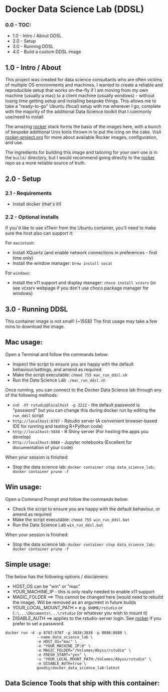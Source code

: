 # Docker Data Science Lab (DDSL)

### 0.0 - TOC:

- 1.0 - Intro / About DDSL
- 2.0 - Setup
- 3.0 - Running DDSL
- 4.0 - Build a custom DDSL image

## 1.0 - Intro / About

This project was created for data science consultants who are often victims of multiple OS environments and machines.  I wanted to create a reliable and reproducible setup that works on-the-fly if I am moving from my own machine (usually a mac) to a client machine (usually windows) - without losing time getting setup and installing bespoke things.  This allows me to take a "ready-to-go" Ubuntu (focal) setup with me wherever I go, complete with the majority of the additional Data Science toolkit that I commonly use/need to install.

The amazing [rocker](https://github.com/rocker-org/rocker) stack forms the basis of the images here, with a bunch of bespoke additional Unix tools thrown in to put the icing on the cake.  Visit [rocker-project.org](https://rocker-project.org) for more about available Rocker images, configuration, and use.

The ingredients for building this image and tailoring for your own use is in the `build/` directory, but I would recommend going directly to the [rocker](https://github.com/rocker-org/rocker) repo as a more reliable source of truth.

## 2.0 - Setup

### 2.1 - Requirements

- Install docker (that's it!)

### 2.2 - Optional installs

If you'd like to use x11win from the Ubuntu container, you'll need to make sure the host also can support it:

For `macintosh`: 
- Install XQuartz (and enable network connections in preferences - first time only)
- Install the window manager: `brew install socat`

For `windows`:
- Install the x11 support and display manager: `choco install vcxsrv`  (or see vcxsrv webpage if you don't use choco package manager for windows)

## 3.0 - Running DDSL

This container image is not small! (~15GB) The first usage may take a few mins to download the image.

## Mac usage:

Open a Terminal and follow the commands below:

- Inspect the script to ensure you are happy with the default behaviour/settings, and amend as required
- Make the script executable:  `chmod 755 mac_run_ddsl.sh`
- Run the Data Science Lab `./mac_run_ddsl.sh`

Once running, you can connect to the Docker Data Science lab through any of the following methods:
- `ssh -XY rstudio@localhost -p 2222` - the default password is "password" but you can change this during docker run by editing the `run_ddsl` script
- `http://localhost:8787` - Rstudio server  (A convenient browser-based IDE for running and testing R+Python code)
- `http://localhost:3838` - R Shiny server  (For hosting the apps you develop)
- `http://localhost:8888` - Jupyter notebooks  (Excellent for documentation of your code)


When your session is finished:
- Stop the data science lab: `docker container stop data_science_lab; docker container prune -f`

## Win usage:

Open a Command Prompt and follow the commands below:
- Check the script to ensure you are happy with the default behaviour, or amend as required
- Make the script executable:  `chmod 755 win_run_ddsl.bat`
- Run the Data Science Lab `win_run_ddsl.bat`

When your session is finished:
- Stop the data science lab: `docker container stop data_science_lab; docker container prune -f`

## Simple usage:

The below has the following options / disclaimers:
- HOST_OS can be "win" or "mac"
- YOUR_MACHINE_IP - this is only really needed to enable x11 support
- MAGIC_FOLDER ==> This cannot be changed here (would need to rebuild the image).  Will be removed as an argument in future builds
- YOUR_LOCAL_MOUNT_PATH = e.g. `$HOME/rstudio` or `C:\...\Documents\...\rstudio` (or whatever you wish to mount it)
- DISABLE_AUTH ==> applies to the rstudio-server login.  See [rocker](https://github.com/rocker-org/rocker) if you prefer to set a password.

```
docker run -d -p 8787:8787 -p 3838:3838 -p 8888:8888 \
              --name data_science_lab \
              -e HOST_OS="mac" \
              -e "YOUR_MACHINE_IP:0" \
              -e MAGIC_FOLDER="/Volumes/Abyss/rstudio" \
              -e FRESH_START="yes" \
              -v "YOUR_LOCAL_MOUNT_PATH:/Volumes/Abyss/rstudio" \
              -e DISABLE_AUTH=true \
              goodsy/docker_data_science_lab:latest
```

## Data Science Tools that ship with this container:
